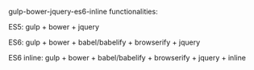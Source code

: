 gulp-bower-jquery-es6-inline functionalities:

ES5:
gulp + bower + jquery

ES6:
gulp + bower + babel/babelify + browserify + jquery

ES6 inline:
gulp + bower + babel/babelify + browserify + jquery + inline
